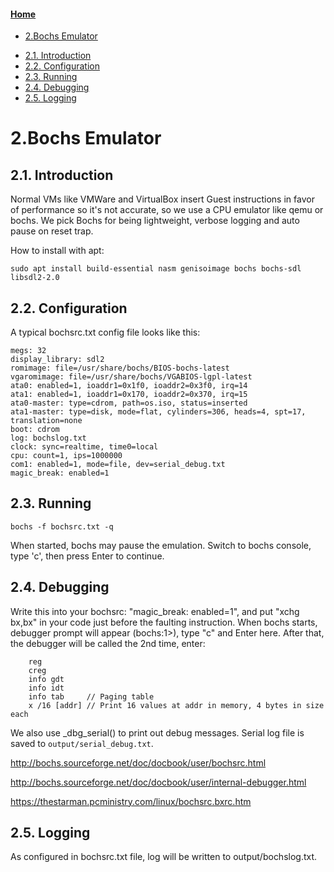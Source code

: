 #### [Home](README.md)

- [2.Bochs Emulator](#2bochs-emulator)
* [2.1. Introduction](#21-introduction)
* [2.2. Configuration](#22-configuration)
* [2.3. Running](#23-running)
* [2.4. Debugging](#24-debugging)
* [2.5. Logging](#25-logging)

# 2.Bochs Emulator

## 2.1. Introduction
Normal VMs like VMWare and VirtualBox insert Guest instructions in favor of performance so it's 
not accurate, so we use a CPU emulator like qemu or bochs. We pick Bochs for being lightweight, 
verbose logging and auto pause on reset trap.

How to install with apt:
```
sudo apt install build-essential nasm genisoimage bochs bochs-sdl libsdl2-2.0
```

## 2.2. Configuration
A typical bochsrc.txt config file looks like this:
```
megs: 32
display_library: sdl2
romimage: file=/usr/share/bochs/BIOS-bochs-latest
vgaromimage: file=/usr/share/bochs/VGABIOS-lgpl-latest
ata0: enabled=1, ioaddr1=0x1f0, ioaddr2=0x3f0, irq=14
ata1: enabled=1, ioaddr1=0x170, ioaddr2=0x370, irq=15
ata0-master: type=cdrom, path=os.iso, status=inserted
ata1-master: type=disk, mode=flat, cylinders=306, heads=4, spt=17, translation=none
boot: cdrom
log: bochslog.txt
clock: sync=realtime, time0=local
cpu: count=1, ips=1000000
com1: enabled=1, mode=file, dev=serial_debug.txt
magic_break: enabled=1
```

## 2.3. Running
```
bochs -f bochsrc.txt -q
```
When started, bochs may pause the emulation. Switch to bochs console, type 'c', then press Enter to continue.


## 2.4. Debugging
Write this into your bochsrc: "magic_break: enabled=1", and put "xchg bx,bx" in your code 
just before the faulting instruction. When bochs starts, debugger prompt will appear (bochs:1>), 
type "c" and Enter here. After that, the debugger will be called the 2nd time, enter:

```
    reg
    creg
    info gdt
    info idt
    info tab     // Paging table
    x /16 [addr] // Print 16 values at addr in memory, 4 bytes in size each
```

We also use _dbg_serial() to print out debug messages. Serial log file is saved to ```output/serial_debug.txt```.

http://bochs.sourceforge.net/doc/docbook/user/bochsrc.html

http://bochs.sourceforge.net/doc/docbook/user/internal-debugger.html

https://thestarman.pcministry.com/linux/bochsrc.bxrc.htm


## 2.5. Logging
As configured in bochsrc.txt file, log will be written to output/bochslog.txt.
